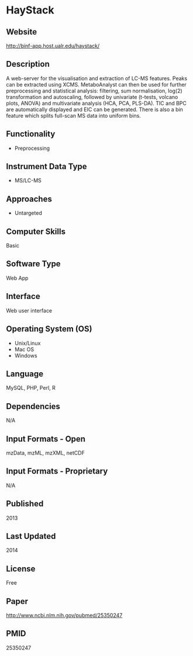 # HayStack

## Website
http://binf-app.host.ualr.edu/haystack/

## Description
A web-server for the visualisation and extraction of LC-MS features. Peaks can be extracted using XCMS. MetaboAnalyst can then be used for further preprocessing and statistical analysis: filtering, sum normalisation, log(2) transformation and autoscaling, followed by univariate (t-tests, volcano plots, ANOVA) and multivariate analysis (HCA, PCA, PLS-DA). TIC and BPC are automatically displayed and EIC can be generated. There is also a bin feature which splits full-scan MS data into uniform bins.

## Functionality
- Preprocessing

## Instrument Data Type
- MS/LC-MS

## Approaches
- Untargeted

## Computer Skills
Basic

## Software Type
Web App

## Interface
Web user interface

## Operating System (OS)
- Unix/Linux
- Mac OS
- Windows

## Language
MySQL, PHP, Perl, R

## Dependencies
N/A

## Input Formats - Open
mzData, mzML, mzXML, netCDF

## Input Formats - Proprietary
N/A

## Published
2013

## Last Updated
2014

## License
Free

## Paper
http://www.ncbi.nlm.nih.gov/pubmed/25350247

## PMID
25350247
